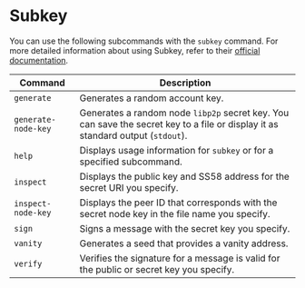 # Subkey

You can use the following subcommands with the `subkey` command. For more detailed information about using Subkey, refer to their [official documentation](https://docs.substrate.io/reference/command-line-tools/subkey/).

| Command             | Description                                                                                                                     |
| ------------------- | ------------------------------------------------------------------------------------------------------------------------------- |
| `generate`          | Generates a random account key.                                                                                                 |
| `generate-node-key` | Generates a random node `libp2p` secret key. You can save the secret key to a file or display it as standard output (`stdout`). |
| `help`              | Displays usage information for `subkey` or for a specified subcommand.                                                          |
| `inspect`           | Displays the public key and SS58 address for the secret URI you specify.                                                        |
| `inspect-node-key`  | Displays the peer ID that corresponds with the secret node key in the file name you specify.                                    |
| `sign`              | Signs a message with the secret key you specify.                                                                                |
| `vanity`            | Generates a seed that provides a vanity address.                                                                                |
| `verify`            | Verifies the signature for a message is valid for the public or secret key you specify.                                         |
